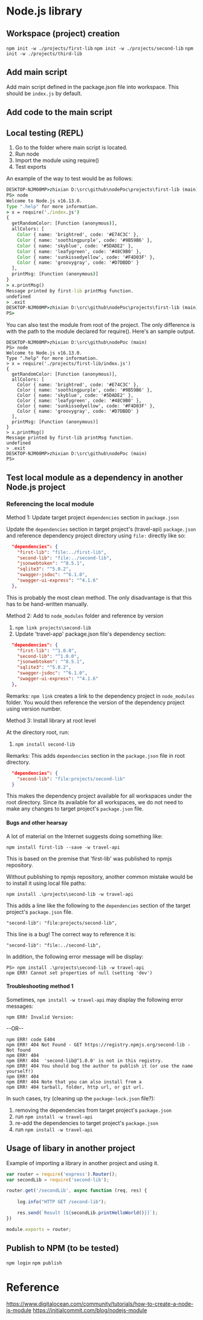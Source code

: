 # Node.js library

## Workspace (project) creation

`npm init -w ./projects/first-lib`
`npm init -w ./projects/second-lib`
`npm init -w ./projects/third-lib`

## Add main script

Add main script defined in the package.json file into workspace.
This should be `index.js` by default.

## Add code to the main script


## Local testing (REPL)

1.  Go to the folder where main script is located.
2.  Run node
3.  Import the module using require()
4.  Test exports

An example of the way to test would be as follows:

```cmd
DESKTOP-NJM00MP>zhixian D:\src\github\nodePoc\projects\first-lib (main)
PS> node
Welcome to Node.js v16.13.0.
Type ".help" for more information.
> x = require('./index.js')
{
  getRandomColor: [Function (anonymous)],
  allColors: [
    Color { name: 'brightred', code: '#E74C3C' },
    Color { name: 'soothingpurple', code: '#9B59B6' },
    Color { name: 'skyblue', code: '#5DADE2' },
    Color { name: 'leafygreen', code: '#48C9B0' },
    Color { name: 'sunkissedyellow', code: '#F4D03F' },
    Color { name: 'groovygray', code: '#D7DBDD' }
  ],
  printMsg: [Function (anonymous)]
}
> x.printMsg()
Message printed by first-lib printMsg function.
undefined
> .exit
DESKTOP-NJM00MP>zhixian D:\src\github\nodePoc\projects\first-lib (main)
PS> 
```

You can also test the module from root of the project.
The only difference is with the path to the module declared for require().
Here's an sample output.

```
DESKTOP-NJM00MP>zhixian D:\src\github\nodePoc (main)
PS> node
Welcome to Node.js v16.13.0.
Type ".help" for more information.
> x = require('./projects/first-lib/index.js')
{
  getRandomColor: [Function (anonymous)],
  allColors: [
    Color { name: 'brightred', code: '#E74C3C' },
    Color { name: 'soothingpurple', code: '#9B59B6' },
    Color { name: 'skyblue', code: '#5DADE2' },
    Color { name: 'leafygreen', code: '#48C9B0' },
    Color { name: 'sunkissedyellow', code: '#F4D03F' },
    Color { name: 'groovygray', code: '#D7DBDD' }
  ],
  printMsg: [Function (anonymous)]
}
> x.printMsg()
Message printed by first-lib printMsg function.
undefined
> .exit
DESKTOP-NJM00MP>zhixian D:\src\github\nodePoc (main)
PS>
```


## Test local module as a dependency in another Node.js project

### Referencing the local module

Method 1: Update target project `dependencies` section in `package.json` 

Update the `dependencies` section in target project's (travel-api) `package.json` 
and reference dependency project directory using `file:` directly like so:

```json
  "dependencies": {
    "first-lib": "file:../first-lib",
    "second-lib": "file:../second-lib",
    "jsonwebtoken": "^8.5.1",
    "sqlite3": "^5.0.2",
    "swagger-jsdoc": "^6.1.0",
    "swagger-ui-express": "^4.1.6"
  },
```

This is probably the most clean method.
The only disadvantage is that this has to be hand-written manually.

Method 2: Add to `node_modules` folder and reference by version

1.  `npm link projects\second-lib`
2.  Update 'travel-app' package.json file's dependency section:

```json
  "dependencies": {
    "first-lib": "^1.0.0",
    "second-lib": "^1.0.0",
    "jsonwebtoken": "^8.5.1",
    "sqlite3": "^5.0.2",
    "swagger-jsdoc": "^6.1.0",
    "swagger-ui-express": "^4.1.6"
  },
```

Remarks:
`npm link` creates a link to the dependency project in `node_modules` folder.
You would then reference the version of the dependency project using version number.


Method 3: Install library at root level

At the directory root, run:

1.  `npm install second-lib`

Remarks:
This adds `dependencies` section in the `package.json` file in root directory.

```json
  "dependencies": {
    "second-lib": "file:projects/second-lib"
  }
```

This makes the dependency project available for all workspaces under the root directory.
Since its available for all workspaces, we do not need to make any changes to 
target project's `package.json` file.

#### Bugs and other hearsay

A lot of material on the Internet suggests doing something like:

`npm install first-lib --save -w travel-api`

This is based on the premise that 'first-lib' was published to npmjs repository.

Without publishing to npmjs repository, 
another common mistake would be to install it using local file paths:

`npm install .\projects\second-lib -w travel-api`

This adds a line like the following to the `dependencies` section 
of the target project's `package.json` file.

`"second-lib": "file:projects/second-lib",`

This line is a bug!
The correct way to reference it is:

`"second-lib": "file:../second-lib",`

In addition, the following error message will be display:

```cmd:In E:\src\github.com\..\nodePoc (main)
PS> npm install .\projects\second-lib -w travel-api
npm ERR! Cannot set properties of null (setting 'dev')
```

#### Troubleshooting method 1

Sometimes, `npm install -w travel-api` may display the following error messages:

```cmd:Error message 1
npm ERR! Invalid Version:
```

--OR--

```cmd:Error message 2
npm ERR! code E404
npm ERR! 404 Not Found - GET https://registry.npmjs.org/second-lib - Not found
npm ERR! 404
npm ERR! 404  'second-lib@^1.0.0' is not in this registry.
npm ERR! 404 You should bug the author to publish it (or use the name yourself!)
npm ERR! 404
npm ERR! 404 Note that you can also install from a
npm ERR! 404 tarball, folder, http url, or git url.
```

In such cases, try (cleaning up the `package-lock.json` file?):
1.  removing the dependencies from target project's `package.json`
2.  run `npm install -w travel-api`
3.  re-add the dependencies to target project's `package.json`
4.  run `npm install -w travel-api`


## Usage of libary in another project

Example of importing a library in another project and using it.

```js
var router = require('express').Router();
var secondLib = require('second-lib');

router.get('/secondLib', async function (req, res) {
    
    log.info("HTTP GET /second-lib");

    res.send(`Result [${secondLib.printHelloWorld()}]`);
})

module.exports = router;
```

## Publish to NPM (to be tested)

`npm login`
`npm publish`

# Reference

https://www.digitalocean.com/community/tutorials/how-to-create-a-node-js-module
https://initialcommit.com/blog/nodejs-module
